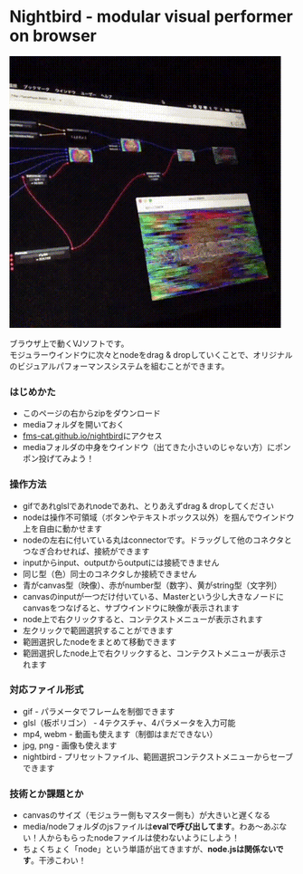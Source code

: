 # Nightbird - modular visual performer on browser

![](watchme.gif)  

ブラウザ上で動くVJソフトです。  
モジュラーウインドウに次々とnodeをdrag & dropしていくことで、オリジナルのビジュアルパフォーマンスシステムを組むことができます。

### はじめかた
- このページの右からzipをダウンロード
- mediaフォルダを開いておく
- [fms-cat.github.io/nightbird](http://fms-cat.github.io/nightbird)にアクセス
- mediaフォルダの中身をウインドウ（出てきた小さいのじゃない方）にポンポン投げてみよう！

### 操作方法
- gifであれglslであれnodeであれ、とりあえずdrag & dropしてください
- nodeは操作不可領域（ボタンやテキストボックス以外）を掴んでウインドウ上を自由に動かせます
- nodeの左右に付いている丸はconnectorです。ドラッグして他のコネクタとつなぎ合わせれば、接続ができます
- inputからinput、outputからoutputには接続できません
- 同じ型（色）同士のコネクタしか接続できません
- 青がcanvas型（映像）、赤がnumber型（数字）、黄がstring型（文字列）
- canvasのinputが一つだけ付いている、Masterという少し大きなノードにcanvasをつなげると、サブウインドウに映像が表示されます
- node上で右クリックすると、コンテクストメニューが表示されます
- 左クリックで範囲選択することができます
- 範囲選択したnodeをまとめて移動できます
- 範囲選択したnode上で右クリックすると、コンテクストメニューが表示されます

### 対応ファイル形式
- gif - パラメータでフレームを制御できます
- glsl（板ポリゴン） - 4テクスチャ、4パラメータを入力可能
- mp4, webm - 動画も使えます（制御はまだできない）
- jpg, png - 画像も使えます
- nightbird - プリセットファイル、範囲選択コンテクストメニューからセーブできます

### 技術とか課題とか
- canvasのサイズ（モジュラー側もマスター側も）が大きいと遅くなる
- media/nodeフォルダのjsファイルは**evalで呼び出してます**。わあ〜あぶない！人からもらったnodeファイルは使わないようにしよう！
- ちょくちょく「node」という単語が出てきますが、**node.jsは関係ないです**。干渉こわい！
